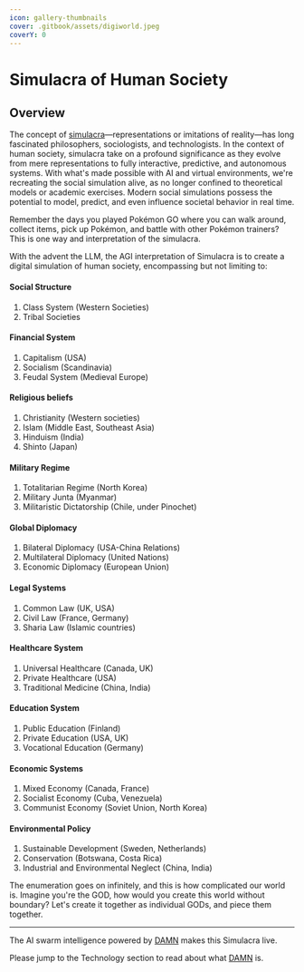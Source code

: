 ```yaml
---
icon: gallery-thumbnails
cover: .gitbook/assets/digiworld.jpeg
coverY: 0
---
```


# Simulacra of Human Society

## Overview

The concept of [simulacra](https://en.wikipedia.org/wiki/Simulacra_and_Simulation)—representations or imitations of reality—has long fascinated philosophers, sociologists, and technologists. In the context of human society, simulacra take on a profound significance as they evolve from mere representations to fully interactive, predictive, and autonomous systems. With what's made possible with AI and virtual environments, we're recreating the social simulation alive, as no longer confined to theoretical models or academic exercises. Modern social simulations possess the potential to model, predict, and even influence societal behavior in real time.&#x20;



Remember the days you played Pokémon GO where you can walk around, collect items, pick up Pokémon, and battle with other Pokémon trainers? This is one way and interpretation of the simulacra.



With the advent the LLM, the AGI interpretation of Simulacra is to create a digital simulation of human society, encompassing but not limiting to:

#### Social Structure

1. Class System (Western Societies)
2. Tribal Societies

#### Financial System

1. Capitalism (USA)
2. Socialism (Scandinavia)
3. Feudal System (Medieval Europe)

#### Religious beliefs

1. Christianity (Western societies)
2. Islam (Middle East, Southeast Asia)
3. Hinduism (India)
4. Shinto (Japan)

#### Military Regime&#x20;

1. Totalitarian Regime (North Korea)
2. Military Junta (Myanmar)
3. Militaristic Dictatorship (Chile, under Pinochet)&#x20;

#### Global Diplomacy

1. Bilateral Diplomacy (USA-China Relations)
2. Multilateral Diplomacy (United Nations)
3. Economic Diplomacy (European Union)

#### Legal Systems&#x20;

1. Common Law (UK, USA)
2. Civil Law (France, Germany)
3. Sharia Law (Islamic countries)

#### Healthcare System

1. Universal Healthcare (Canada, UK)
2. Private Healthcare (USA)
3. Traditional Medicine (China, India)

#### Education System

1. Public Education (Finland)
2. Private Education (USA, UK)
3. Vocational Education (Germany)

#### Economic Systems

1. Mixed Economy (Canada, France)
2. Socialist Economy (Cuba, Venezuela)
3. Communist Economy (Soviet Union, North Korea)

#### Environmental Policy

1. Sustainable Development (Sweden, Netherlands)
2. Conservation (Botswana, Costa Rica)
3. Industrial and Environmental Neglect (China, India)



The enumeration goes on infinitely, and this is how complicated our world is. Imagine you're the GOD, how would you create this world without boundary? Let's create it together as individual GODs, and piece them together.



***

The AI swarm intelligence powered by [DAMN](https://docs.digimon.tech/digimon/technology/evolvable-ai-agent-damn) makes this Simulacra live.

Please jump to the Technology section to read about what [DAMN](https://docs.digimon.tech/digimon/technology/evolvable-ai-agent-damn) is.
